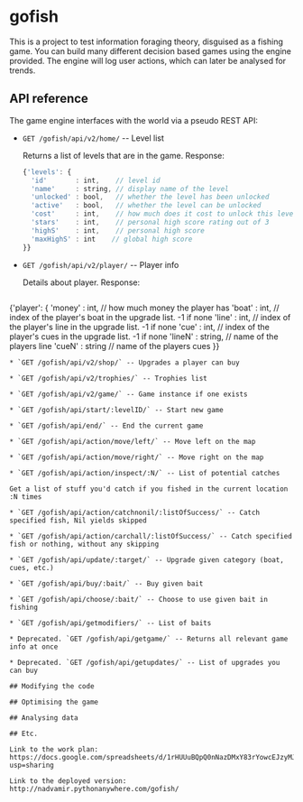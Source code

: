 # gofish

This is a project to test information foraging theory, disguised as a fishing game. You can build many different decision based games using the engine provided. The engine will log user actions, which can later be analysed for trends.

## API reference

The game engine interfaces with the world via a pseudo REST API:

* `GET /gofish/api/v2/home/` -- Level list

  Returns a list of levels that are in the game. Response:
  
  ```javascript
  {'levels': {
    'id'       : int,    // level id
    'name'     : string, // display name of the level
    'unlocked' : bool,   // whether the level has been unlocked
    'active'   : bool,   // whether the level can be unlocked
    'cost'     : int,    // how much does it cost to unlock this level
    'stars'    : int,    // personal high score rating out of 3
    'highS'    : int,    // personal high score
    'maxHighS' : int    // global high score
  }}
  ```

* `GET /gofish/api/v2/player/` -- Player info

  Details about player. Response:
  
  ```javascript
 {'player': {
    'money' : int,    // how much money the player has
    'boat'  : int,    // index of the player's boat in the upgrade list. -1 if none
    'line'  : int,    // index of the player's line in the upgrade list. -1 if none
    'cue'   : int,    // index of the player's cues in the upgrade list. -1 if none
    'lineN' : string, // name of the players line
    'cueN'  : string  // name of the players cues
  }}
  ```
* `GET /gofish/api/v2/shop/` -- Upgrades a player can buy

* `GET /gofish/api/v2/trophies/` -- Trophies list

* `GET /gofish/api/v2/game/` -- Game instance if one exists

* `GET /gofish/api/start/:levelID/` -- Start new game

* `GET /gofish/api/end/` -- End the current game

* `GET /gofish/api/action/move/left/` -- Move left on the map

* `GET /gofish/api/action/move/right/` -- Move right on the map

* `GET /gofish/api/action/inspect/:N/` -- List of potential catches

  Get a list of stuff you'd catch if you fished in the current location :N times

* `GET /gofish/api/action/catchnonil/:listOfSuccess/` -- Catch specified fish, Nil yields skipped

* `GET /gofish/api/action/carchall/:listOfSuccess/` -- Catch specified fish or nothing, without any skipping

* `GET /gofish/api/update/:target/` -- Upgrade given category (boat, cues, etc.)

* `GET /gofish/api/buy/:bait/` -- Buy given bait

* `GET /gofish/api/choose/:bait/` -- Choose to use given bait in fishing

* `GET /gofish/api/getmodifiers/` -- List of baits

* Deprecated. `GET /gofish/api/getgame/` -- Returns all relevant game info at once

* Deprecated. `GET /gofish/api/getupdates/` -- List of upgrades you can buy

## Modifying the code

## Optimising the game

## Analysing data

## Etc.

Link to the work plan:
https://docs.google.com/spreadsheets/d/1rHUUuBQpQ0nNazDMxY83rYowcEJzyMJdz9iQSwqf90E/edit?usp=sharing

Link to the deployed version:
http://nadvamir.pythonanywhere.com/gofish/
